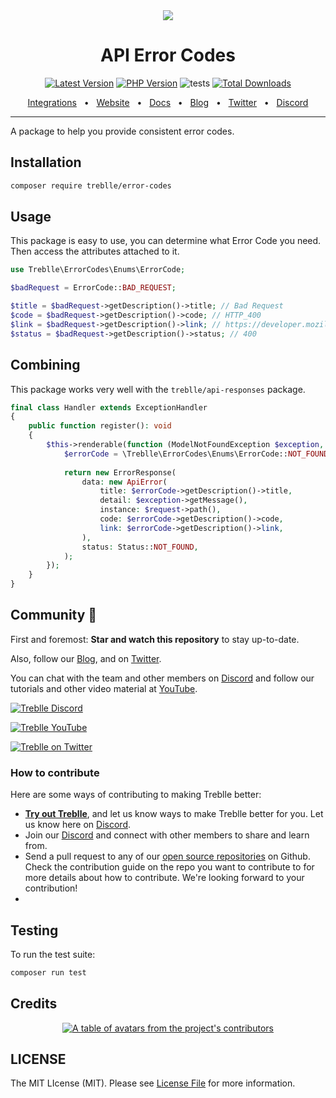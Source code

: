 <div align="center">
  <img src="https://treblle-github.s3.us-east-1.amazonaws.com/github-header.jpg"/>
</div>
<div align="center">

# API Error Codes

<!-- BADGES_START -->
[![Latest Version][badge-release]][packagist]
[![PHP Version][badge-php]][php]
![tests](https://github.com/treblle/error-codes/workflows/tests/badge.svg)
[![Total Downloads][badge-downloads]][downloads]

[badge-release]: https://img.shields.io/packagist/v/treblle/error-codes.svg?style=flat-square&label=release
[badge-php]: https://img.shields.io/packagist/php-v/treblle/error-codes.svg?style=flat-square
[badge-downloads]: https://img.shields.io/packagist/dt/treblle/error-codes.svg?style=flat-square&colorB=mediumvioletred

[packagist]: https://packagist.org/packages/treblle/error-codes
[php]: https://php.net
[downloads]: https://packagist.org/packages/treblle/error-codes
<!-- BADGES_END -->

<a href="https://docs.treblle.com/en/integrations" target="_blank">Integrations</a>
<span>&nbsp;&nbsp;•&nbsp;&nbsp;</span>
<a href="http://treblle.com/" target="_blank">Website</a>
<span>&nbsp;&nbsp;•&nbsp;&nbsp;</span>
<a href="https://docs.treblle.com" target="_blank">Docs</a>
<span>&nbsp;&nbsp;•&nbsp;&nbsp;</span>
<a href="https://blog.treblle.com" target="_blank">Blog</a>
<span>&nbsp;&nbsp;•&nbsp;&nbsp;</span>
<a href="https://twitter.com/treblleapi" target="_blank">Twitter</a>
<span>&nbsp;&nbsp;•&nbsp;&nbsp;</span>
<a href="https://treblle.com/chat" target="_blank">Discord</a>
<br />

  <hr />
</div>

A package to help you provide consistent error codes.

## Installation

```bash
composer require treblle/error-codes
```

## Usage

This package is easy to use, you can determine what Error Code you need. Then access the attributes attached to it.

```php
use Treblle\ErrorCodes\Enums\ErrorCode;

$badRequest = ErrorCode::BAD_REQUEST;

$title = $badRequest->getDescription()->title; // Bad Request
$code = $badRequest->getDescription()->code; // HTTP_400
$link = $badRequest->getDescription()->link; // https://developer.mozilla.org/en-US/docs/Web/HTTP/Status/400
$status = $badRequest->getDescription()->status; // 400
```

## Combining

This package works very well with the `treblle/api-responses` package.

```php
final class Handler extends ExceptionHandler
{
    public function register(): void
    {
        $this->renderable(function (ModelNotFoundException $exception, Request $request) {
            $errorCode = \Treblle\ErrorCodes\Enums\ErrorCode::NOT_FOUND;
            
            return new ErrorResponse(
                data: new ApiError(
                    title: $errorCode->getDescription()->title,
                    detail: $exception->getMessage(),
                    instance: $request->path(),
                    code: $errorCode->getDescription()->code,
                    link: $errorCode->getDescription()->link,
                ),
                status: Status::NOT_FOUND,
            );
        });
    }
}
```

## Community 💙

First and foremost: **Star and watch this repository** to stay up-to-date.

Also, follow our [Blog](https://blog.treblle.com), and on [Twitter](https://twitter.com/treblleapi).

You can chat with the team and other members on [Discord](https://treblle.com/chat) and follow our tutorials and other video material at [YouTube](https://youtube.com/@treblle).

[![Treblle Discord](https://img.shields.io/badge/Treblle%20Discord-Join%20our%20Discord-F3F5FC?labelColor=7289DA&style=for-the-badge&logo=discord&logoColor=F3F5FC&link=https://treblle.com/chat)](https://treblle.com/chat)

[![Treblle YouTube](https://img.shields.io/badge/Treblle%20YouTube-Subscribe%20on%20YouTube-F3F5FC?labelColor=c4302b&style=for-the-badge&logo=YouTube&logoColor=F3F5FC&link=https://youtube.com/@treblle)](https://youtube.com/@treblle)

[![Treblle on Twitter](https://img.shields.io/badge/Treblle%20on%20Twitter-Follow%20Us-F3F5FC?labelColor=1DA1F2&style=for-the-badge&logo=Twitter&logoColor=F3F5FC&link=https://twitter.com/treblleapi)](https://twitter.com/treblleapi)

### How to contribute

Here are some ways of contributing to making Treblle better:

- **[Try out Treblle](https://docs.treblle.com/en/introduction#getting-started)**, and let us know ways to make Treblle better for you. Let us know here on [Discord](https://treblle.com/chat).
- Join our [Discord](https://treblle.com/chat) and connect with other members to share and learn from.
- Send a pull request to any of our [open source repositories](https://github.com/Treblle) on Github. Check the contribution guide on the repo you want to contribute to for more details about how to contribute. We're looking forward to your contribution!
-
## Testing

To run the test suite:

```bash
composer run test
```

## Credits

<a href="https://github.com/Treblle/error-codes/graphs/contributors">
  <p align="center">
    <img  src="https://contrib.rocks/image?repo=Treblle/error-codes" alt="A table of avatars from the project's contributors" />
  </p>
</a>

## LICENSE

The MIT LIcense (MIT). Please see [License File](./LICENSE) for more information.
